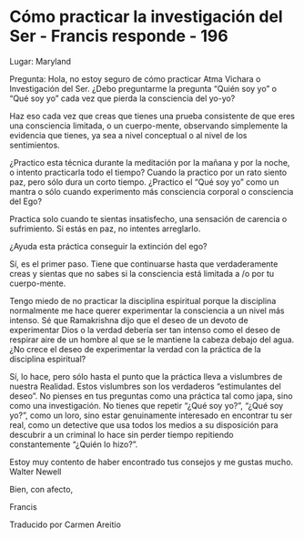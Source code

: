 # Cómo practicar la investigación del Ser - Francis responde - 196

Lugar: Maryland

Pregunta: Hola, no estoy seguro de c&oacute;mo practicar Atma Vichara o Investigaci&oacute;n del Ser. &iquest;Debo preguntarme la pregunta &ldquo;Qui&eacute;n soy yo&rdquo; o &ldquo;Qu&eacute; soy yo&rdquo; cada vez que pierda la consciencia del yo-yo?

Haz eso cada vez que creas que tienes una prueba consistente de que eres una consciencia limitada, o un cuerpo-mente, observando simplemente la evidencia que tienes, ya sea a nivel conceptual o al nivel de los sentimientos.

&iquest;Practico esta t&eacute;cnica durante la meditaci&oacute;n por la ma&ntilde;ana y por la noche, o intento practicarla todo el tiempo? Cuando la practico por un rato siento paz, pero s&oacute;lo dura un corto tiempo. &iquest;Practico el &ldquo;Qu&eacute; soy yo&rdquo; como un mantra o s&oacute;lo cuando experimento m&aacute;s consciencia corporal o consciencia del Ego?

Practica solo cuando te sientas insatisfecho, una sensaci&oacute;n de carencia o sufrimiento. Si est&aacute;s en paz, no intentes arreglarlo.

&iquest;Ayuda esta pr&aacute;ctica conseguir la extinci&oacute;n del ego?

S&iacute;, es el primer paso. Tiene que continuarse hasta que verdaderamente creas y sientas que no sabes si la consciencia est&aacute; limitada a /o por tu cuerpo-mente.

Tengo miedo de no practicar la disciplina espiritual porque la disciplina normalmente me hace querer experimentar la consciencia a un nivel m&aacute;s intenso. S&eacute; que Ramakrishna dijo que el deseo de un devoto de experimentar Dios o la verdad deber&iacute;a ser tan intenso como el deseo de respirar aire de un hombre al que se le mantiene la cabeza debajo del agua. &iquest;No crece el deseo de experimentar la verdad con la pr&aacute;ctica de la disciplina espiritual?

S&iacute;, lo hace, pero s&oacute;lo hasta el punto que la pr&aacute;ctica lleva a vislumbres de nuestra Realidad. Estos vislumbres son los verdaderos &ldquo;estimulantes del deseo&rdquo;. No pienses en tus preguntas como una pr&aacute;ctica tal como japa, sino como una investigaci&oacute;n. No tienes que repetir &ldquo;&iquest;Qu&eacute; soy yo?&rdquo;, &ldquo;&iquest;Qu&eacute; soy yo?&rdquo;, como un loro, sino estar genuinamente interesado en encontrar tu ser real, como un detective que usa todos los medios a su disposici&oacute;n para descubrir a un criminal lo hace sin perder tiempo repitiendo constantemente &ldquo;&iquest;Qui&eacute;n lo hizo?&rdquo;.

Estoy muy contento de haber encontrado tus consejos y me gustas mucho. Walter Newell

Bien, con afecto, 

Francis

Traducido por Carmen Areitio

